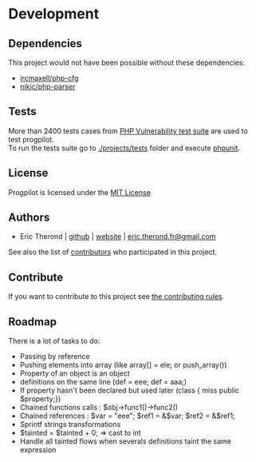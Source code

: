 # Development

## Dependencies

This project would not have been possible without these dependencies:

- [ircmaxell/php-cfg](https://github.com/ircmaxell/php-cfg/)
- [nikic/php-parser](https://github.com/nikic/php-parser/)

## Tests

More than 2400 tests cases from [PHP Vulnerability test suite](https://github.com/stivalet/PHP-Vulnerability-test-suite) are used to test progpilot.  
To run the tests suite go to [./projects/tests](../projects/tests/) folder and execute [phpunit](https://phpunit.de/).

## License

Progpilot is licensed under the [MIT License](../LICENSE)

## Authors

- Eric Therond | [github](https://github.com/eric-therond/) | [website](https://www.designsecurity.org) | [eric.therond.fr@gmail.com](mailto:eric.therond.fr@gmail.com)

See also the list of [contributors](https://github.com/designsecurity/progpilot/contributors) who participated in this project.

## Contribute

If you want to contribute to this project see [the contributing rules](./CONTRIBUTING.md).

## Roadmap

There is a lot of tasks to do:
- Passing by reference
- Pushing elements into array (like array[] = ele; or push_array())
- Property of an object is an object
- definitions on the same line (def = eee; def = aaa;)
- If property hasn't been declared but used later (class { miss public $property;})
- Chained functions calls : $obj->func1()->func2()
- Chained references  : $var = "eee"; $ref1 = &$var; $ref2 = &$ref1;
- Sprintf strings transformations
- $tainted = $tainted + 0; => cast to int
- Handle all tainted flows when severals definitions taint the same expression

